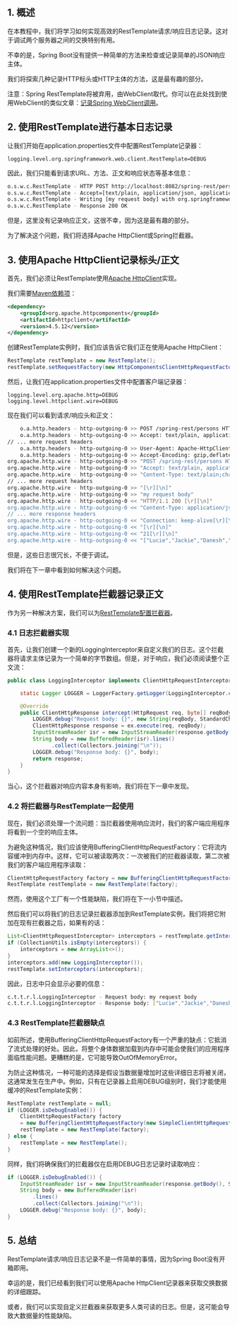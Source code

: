 ## 1. 概述

在本教程中，我们将学习如何实现高效的RestTemplate请求/响应日志记录。这对于调试两个服务器之间的交换特别有用。

不幸的是，Spring Boot没有提供一种简单的方法来检查或记录简单的JSON响应主体。

我们将探索几种记录HTTP标头或HTTP主体的方法，这是最有趣的部分。

注意：Spring RestTemplate将被弃用，由WebClient取代。你可以在此处找到使用WebClient的类似文章：[记录Spring WebClient调用](https://www.baeldung.com/spring-log-webclient-calls)。

## 2. 使用RestTemplate进行基本日志记录

让我们开始在application.properties文件中配置RestTemplate记录器：

```properties
logging.level.org.springframework.web.client.RestTemplate=DEBUG
```

因此，我们只能看到请求URL、方法、正文和响应状态等基本信息：

```bash
o.s.w.c.RestTemplate - HTTP POST http://localhost:8082/spring-rest/persons
o.s.w.c.RestTemplate - Accept=[text/plain, application/json, application/*+json, */*]
o.s.w.c.RestTemplate - Writing [my request body] with org.springframework.http.converter.StringHttpMessageConverter
o.s.w.c.RestTemplate - Response 200 OK
```

但是，这里没有记录响应正文，这很不幸，因为这是最有趣的部分。

为了解决这个问题，我们将选择Apache HttpClient或Spring拦截器。

## 3. 使用Apache HttpClient记录标头/正文

首先，我们必须让RestTemplate使用[Apache HttpClient](https://hc.apache.org/httpcomponents-client-4.5.x/index.html)实现。

我们需要[Maven依赖项](https://search.maven.org/artifact/org.apache.httpcomponents/httpclient)：

```xml
<dependency>
    <groupId>org.apache.httpcomponents</groupId>
    <artifactId>httpclient</artifactId>
    <version>4.5.12</version>
</dependency>
```

创建RestTemplate实例时，我们应该告诉它我们正在使用Apache HttpClient：

```java
RestTemplate restTemplate = new RestTemplate();
restTemplate.setRequestFactory(new HttpComponentsClientHttpRequestFactory());
```

然后，让我们在application.properties文件中配置客户端记录器：

```properties
logging.level.org.apache.http=DEBUG
logging.level.httpclient.wire=DEBUG
```

现在我们可以看到请求/响应头和正文：

```bash
    o.a.http.headers - http-outgoing-0 >> POST /spring-rest/persons HTTP/1.1
    o.a.http.headers - http-outgoing-0 >> Accept: text/plain, application/json, application/*+json, */*
// ... more request headers
    o.a.http.headers - http-outgoing-0 >> User-Agent: Apache-HttpClient/4.5.9 (Java/1.8.0_171)
    o.a.http.headers - http-outgoing-0 >> Accept-Encoding: gzip,deflate
org.apache.http.wire - http-outgoing-0 >> "POST /spring-rest/persons HTTP/1.1[\r][\n]"
org.apache.http.wire - http-outgoing-0 >> "Accept: text/plain, application/json, application/*+json, */*[\r][\n]"
org.apache.http.wire - http-outgoing-0 >> "Content-Type: text/plain;charset=ISO-8859-1[\r][\n]"
// ... more request headers
org.apache.http.wire - http-outgoing-0 >> "[\r][\n]"
org.apache.http.wire - http-outgoing-0 >> "my request body"
org.apache.http.wire - http-outgoing-0 << "HTTP/1.1 200 [\r][\n]"
org.apache.http.wire - http-outgoing-0 << "Content-Type: application/json[\r][\n]"
// ... more response headers
org.apache.http.wire - http-outgoing-0 << "Connection: keep-alive[\r][\n]"
org.apache.http.wire - http-outgoing-0 << "[\r][\n]"
org.apache.http.wire - http-outgoing-0 << "21[\r][\n]"
org.apache.http.wire - http-outgoing-0 << "["Lucie","Jackie","Danesh","Tao"][\r][\n]"
```

但是，这些日志很冗长，不便于调试。

我们将在下一章中看到如何解决这个问题。

## 4. 使用RestTemplate拦截器记录正文

作为另一种解决方案，我们可以为[RestTemplate配置拦截器](https://www.baeldung.com/spring-rest-template-interceptor)。

### 4.1 日志拦截器实现

首先，让我们创建一个新的LoggingInterceptor来自定义我们的日志。这个拦截器将请求主体记录为一个简单的字节数组。但是，对于响应，我们必须阅读整个正文流：

```java
public class LoggingInterceptor implements ClientHttpRequestInterceptor {

    static Logger LOGGER = LoggerFactory.getLogger(LoggingInterceptor.class);

    @Override
    public ClientHttpResponse intercept(HttpRequest req, byte[] reqBody, ClientHttpRequestExecution ex) throws IOException {
        LOGGER.debug("Request body: {}", new String(reqBody, StandardCharsets.UTF_8));
        ClientHttpResponse response = ex.execute(req, reqBody);
        InputStreamReader isr = new InputStreamReader(response.getBody(), StandardCharsets.UTF_8);
        String body = new BufferedReader(isr).lines()
              .collect(Collectors.joining("\n"));
        LOGGER.debug("Response body: {}", body);
        return response;
    }
}
```

当心，这个拦截器对响应内容本身有影响，我们将在下一章中发现。

### 4.2 将拦截器与RestTemplate一起使用

现在，我们必须处理一个流问题：当拦截器使用响应流时，我们的客户端应用程序将看到一个空的响应主体。

为避免这种情况，我们应该使用BufferingClientHttpRequestFactory：它将流内容缓冲到内存中。这样，它可以被读取两次：一次被我们的拦截器读取，第二次被我们的客户端应用程序读取：

```java
ClientHttpRequestFactory factory = new BufferingClientHttpRequestFactory(new SimpleClientHttpRequestFactory());
RestTemplate restTemplate = new RestTemplate(factory);
```

然而，使用这个工厂有一个性能缺陷，我们将在下一小节中描述。

然后我们可以将我们的日志记录拦截器添加到RestTemplate实例，我们将把它附加在现有拦截器之后，如果有的话：

```java
List<ClientHttpRequestInterceptor> interceptors = restTemplate.getInterceptors();
if (CollectionUtils.isEmpty(interceptors)) {
    interceptors = new ArrayList<>();
}
interceptors.add(new LoggingInterceptor());
restTemplate.setInterceptors(interceptors);
```

因此，日志中只会显示必要的信息：

```bash
c.t.t.r.l.LoggingInterceptor - Request body: my request body
c.t.t.r.l.LoggingInterceptor - Response body: ["Lucie","Jackie","Danesh","Tao"]
```

### 4.3 RestTemplate拦截器缺点

如前所述，使用BufferingClientHttpRequestFactory有一个严重的缺点：它抵消了流式处理的好处。因此，将整个身体数据加载到内存中可能会使我们的应用程序面临性能问题。更糟糕的是，它可能导致OutOfMemoryError。

为防止这种情况，一种可能的选择是假设当数据量增加时这些详细日志将被关闭，这通常发生在生产中。例如，只有在记录器上启用DEBUG级别时，我们才能使用缓冲的RestTemplate实例：

```java
RestTemplate restTemplate = null;
if (LOGGER.isDebugEnabled()) {
    ClientHttpRequestFactory factory 
    = new BufferingClientHttpRequestFactory(new SimpleClientHttpRequestFactory());
    restTemplate = new RestTemplate(factory);
} else {
    restTemplate = new RestTemplate();
}
```

同样，我们将确保我们的拦截器仅在启用DEBUG日志记录时读取响应：

```java
if (LOGGER.isDebugEnabled()) {
    InputStreamReader isr = new InputStreamReader(response.getBody(), StandardCharsets.UTF_8);
    String body = new BufferedReader(isr)
        .lines()
        .collect(Collectors.joining("\n"));
    LOGGER.debug("Response body: {}", body);
}
```

## 5. 总结

RestTemplate请求/响应日志记录不是一件简单的事情，因为Spring Boot没有开箱即用。

幸运的是，我们已经看到我们可以使用Apache HttpClient记录器来获取交换数据的详细跟踪。

或者，我们可以实现自定义拦截器来获取更多人类可读的日志。但是，这可能会导致大数据量的性能缺陷。
